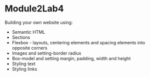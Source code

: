 # Module2Lab4

Building your own website using:

- Semantic HTML
- Sections
- Flexbox - layouts, centering elements and spacing elements into opposite corners
- Images and setting-border radius
- Box-model and setting margin, padding, width and height
- Styling text
- Styling links
